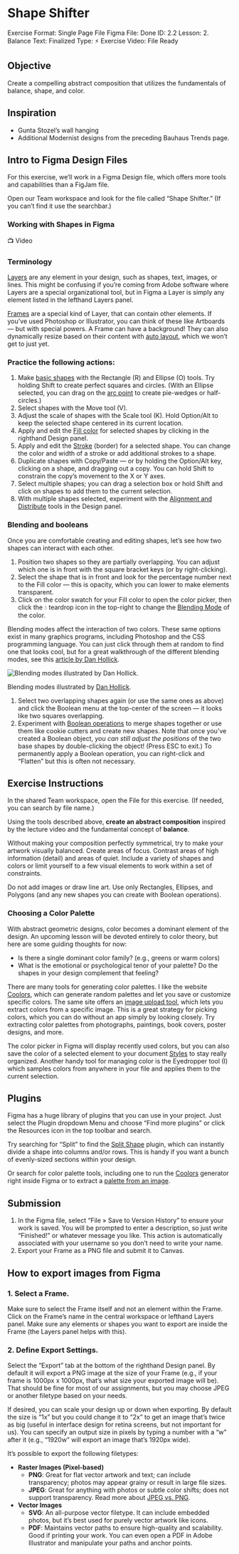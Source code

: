 # Shape Shifter

Exercise Format: Single Page File
Figma File: Done
ID: 2.2
Lesson: 2. Balance 
Text: Finalized
Type: ⚡️ Exercise
Video: File Ready

## Objective

Create a compelling abstract composition that utilizes the fundamentals of balance, shape, and color. 

## Inspiration

- Gunta Stozel’s wall hanging
- Additional Modernist designs from the preceding Bauhaus Trends page.

## Intro to Figma Design Files

For this exercise, we’ll work in a Figma Design file, which offers more tools and capabilities than a FigJam file. 

Open our Team workspace and look for the file called “Shape Shifter.” (If you can’t find it use the searchbar.)

### Working with Shapes in Figma

<aside>
📺 Video

</aside>

### Terminology

[Layers](https://help.figma.com/hc/en-us/articles/360039831974-View-layers-and-pages-in-the-left-sidebar) are any element in your design, such as shapes, text, images, or lines. This might be confusing if you’re coming from Adobe software where Layers are a special organizational tool, but in Figma a Layer is simply any element listed in the lefthand Layers panel.

[Frames](https://help.figma.com/hc/en-us/articles/360041539473-Frames-in-Figma) are a special kind of Layer, that can contain other elements. If you’ve used Photoshop or Illustrator, you can think of these like Artboards — but with special powers. A Frame can have a background! They can also dynamically resize based on their content with [auto layout](https://help.figma.com/hc/en-us/articles/5731482952599-Using-auto-layout), which we won’t get to just yet.

### Practice the following actions:

1. Make [basic shapes](https://help.figma.com/hc/en-us/articles/360040450133#rectangle) with the Rectangle (R) and Ellipse (O) tools. Try holding Shift to create perfect squares and circles. (With an Ellipse selected, you can drag on the [arc point](https://help.figma.com/hc/en-us/articles/360040450173-Using-the-Arc-Tool) to create pie-wedges or half-circles.)
2. Select shapes with the Move tool (V).
3. Adjust the scale of shapes with the Scale tool (K). Hold Option/Alt to keep the selected shape centered in its current location. 
4. Apply and edit the [Fill color](https://help.figma.com/hc/en-us/articles/360041003774-Apply-paints-with-the-color-picker) for selected shapes by clicking in the righthand Design panel. 
5. Apply and edit the [Stroke](https://help.figma.com/hc/en-us/articles/360049283914-Apply-and-adjust-stroke-properties) (border) for a selected shape. You can change the color and width of a stroke or add additional strokes to a shape.
6. Duplicate shapes with Copy/Paste — or by holding the Option/Alt key, clicking on a shape, and dragging out a copy. You can hold Shift to constrain the copy’s movement to the X or Y axes. 
7. Select multiple shapes; you can drag a selection box or hold Shift and click on shapes to add them to the current selection.
8. With multiple shapes selected, experiment with the [Alignment and Distribute](https://help.figma.com/hc/en-us/articles/360039956914-Adjust-alignment-rotation-and-position) tools in the Design panel. 

### Blending and booleans

Once you are comfortable creating and editing shapes, let’s see how two shapes can interact with each other. 

1. Position two shapes so they are partially overlapping. You can adjust which one is in front with the square bracket keys (or by right-clicking). 
2. Select the shape that is in front and look for the percentage number next to the Fill color — this is opacity, which you can lower to make elements transparent. 
3. Click on the color swatch for your Fill color to open the color picker, then click the 💧 teardrop icon in the top-right to change the [Blending Mode](https://help.figma.com/hc/en-us/articles/360040667874-Create-unique-effects-with-Blend-modes) of the color. 

Blending modes affect the interaction of two colors. These same options exist in many graphics programs, including Photoshop and the CSS programming language. You can just click through them at random to find one that looks cool, but for a great walkthrough of the different blending modes, see this [article by Dan Hollick](https://typefully.com/DanHollick/KrBa0JP).

![Blending modes illustrated by [Dan Hollick](https://typefully.com/DanHollick/KrBa0JP).](Shape%20Shifter%2024ed519d28414183b2f36446157b59bd/Untitled.png)

Blending modes illustrated by [Dan Hollick](https://typefully.com/DanHollick/KrBa0JP).

1. Select two overlapping shapes again (or use the same ones as above) and click the Boolean menu at the top-center of the screen — it looks like two squares overlapping.
2. Experiment with [Boolean operations](https://help.figma.com/hc/en-us/articles/360039957534-Boolean-Operations) to merge shapes together or use them like cookie cutters and create new shapes. Note that once you’ve created a Boolean object, *you can still adjust the positions* of the two base shapes by double-clicking the object! (Press ESC to exit.) To permanently apply a Boolean operation, you can right-click and “Flatten” but this is often not necessary.

## Exercise Instructions

In the shared Team workspace, open the File for this exercise. (If needed, you can search by file name.)

Using the tools described above, **create an abstract composition** inspired by the lecture video and the fundamental concept of **balance**. 

Without making your composition perfectly symmetrical, try to make your artwork visually balanced. Create areas of focus. Contrast areas of high information (detail) and areas of quiet. Include a variety of shapes and colors or limit yourself to a few visual elements to work within a set of constraints. 

Do not add images or draw line art. Use only Rectangles, Ellipses, and Polygons (and any new shapes you can create with Boolean operations). 

### Choosing a Color Palette

With abstract geometric designs, color becomes a dominant element of the design. An upcoming lesson will be devoted entirely to color theory, but here are some guiding thoughts for now:

- Is there a single dominant color family? (e.g., greens or warm colors)
- What is the emotional or psychological tenor of your palette? Do the shapes in your design complement that feeling?

There are many tools for generating color palettes. I like the website [Coolors](https://coolors.co/), which can generate random palettes and let you save or customize specific colors. The same site offers an [image upload tool](https://coolors.co/image-picker), which lets you extract colors from a specific image. This is a great strategy for picking colors, which you can do without an app simply by looking closely. Try extracting color palettes from photographs, paintings, book covers, poster designs, and more. 

The color picker in Figma will display recently used colors, but you can also save the color of a selected element to your document [Styles](https://help.figma.com/hc/en-us/articles/360038746534) to stay really organized. Another handy tool for managing color is the Eyedropper tool (I) which samples colors from anywhere in your file and applies them to the current selection. 

## Plugins

Figma has a huge library of plugins that you can use in your project. Just select the Plugin dropdown Menu and choose “Find more plugins” or click the Resources icon in the top toolbar and search. 

Try searching for “Split” to find the [Split Shape](https://www.figma.com/community/plugin/746565487016656360) plugin, which can instantly divide a shape into columns and/or rows. This is handy if you want a bunch of evenly-sized sections within your design. 

Or search for color palette tools, including one to run the [Coolors](https://www.figma.com/community/plugin/1068919813159975006) generator right inside Figma or to extract a [palette from an image](https://www.figma.com/community/plugin/731841207668879837). 

## Submission

1. In the Figma file, select “File » Save to Version History” to ensure your work is saved. You will be prompted to enter a description, so just write “Finished!” or whatever message you like. This action is automatically associated with your username so you don’t need to write your name. 
2. Export your Frame as a PNG file and submit it to Canvas. 

## How to export images from Figma

### 1. **Select a Frame.**

Make sure to select the Frame itself and not an element within the Frame. Click on the Frame’s name in the central workspace or lefthand Layers panel. Make sure any elements or shapes you want to export are inside the Frame (the Layers panel helps with this).

### 2. **Define Export Settings**.

Select the “Export” tab at the bottom of the righthand Design panel. By default it will export a PNG image at the size of your Frame (e.g., if your frame is 1000px x 1000px, that’s what size your exported image will be). That should be fine for most of our assignments, but you may choose JPEG or another filetype based on your needs. 

If desired, you can scale your design up or down when exporting. By default the size is “1x” but you could change it to “2x” to get an image that’s twice as big (useful in interface design for retina screens, but not important for us). You can specify an output size in pixels by typing a number with a “w” after it (e.g., “1920w” will export an image that’s 1920px wide).

It’s possible to export the following filetypes:

- **Raster Images (Pixel-based)**
    - **PNG**: Great for flat vector artwork and text; can include transparency; photos may appear grainy or result in large file sizes.
    - **JPEG**: Great for anything with photos or subtle color shifts; does not support transparency. Read more about [JPEG vs. PNG](Etiquette%20and%20Communication%20in%20Figma%200e245b6d49eb45c88fb2deaaf41a57ac.md).
- **Vector Images**
    - **SVG**: An all-purpose vector filetype. It can include embedded photos, but it’s best used for purely vector artwork like icons.
    - **PDF**: Maintains vector paths to ensure high-quality and scalability. Good if printing your work. You can even open a PDF in Adobe Illustrator and manipulate your paths and anchor points.